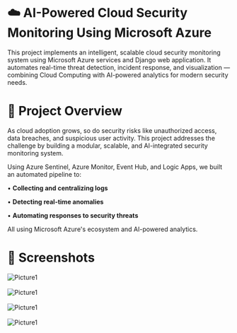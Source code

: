 # __☁️ AI-Powered Cloud Security Monitoring Using Microsoft Azure__
This project implements an intelligent, scalable cloud security monitoring system using Microsoft Azure services and Django web application.
It automates real-time threat detection, incident response, and visualization — combining Cloud Computing with AI-powered analytics for modern security needs.

# 📜 Project Overview
As cloud adoption grows, so do security risks like unauthorized access, data breaches, and suspicious user activity.
This project addresses the challenge by building a modular, scalable, and AI-integrated security monitoring system.

Using Azure Sentinel, Azure Monitor, Event Hub, and Logic Apps, we built an automated pipeline to:

• __Collecting and centralizing logs__

• __Detecting real-time anomalies__

• __Automating responses to security threats__


All using Microsoft Azure's ecosystem and AI-powered analytics.

# 📸 Screenshots
![Picture1](Cotton_Leaf_Disease_Detection/Picture1.png)<br><br>
![Picture1](Cotton_Leaf_Disease_Detection/Picture2.png)<br><br>
![Picture1](Cotton_Leaf_Disease_Detection/Picture3.png)<br><br>
![Picture1](Cotton_Leaf_Disease_Detection/Picture4.png)<br><br>

